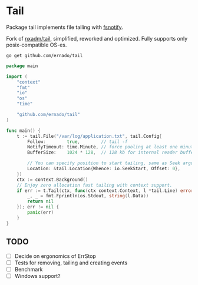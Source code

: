 # Tail

Package tail implements file tailing with [fsnotify](https://github.com/fsnotify/fsnotify).

Fork of [nxadm/tail](https://github.com/nxadm/tail), simplified, reworked and optimized.
Fully supports only posix-compatible OS-es.

```console
go get github.com/ernado/tail
```

```go
package main

import (
	"context"
	"fmt"
	"io"
	"os"
	"time"

	"github.com/ernado/tail"
)

func main() {
	t := tail.File("/var/log/application.txt", tail.Config{
		Follow:        true,        // tail -f
		NotifyTimeout: time.Minute, // force pooling at least one minute
		BufferSize:    1024 * 128,  // 128 kb for internal reader buffer

		// You can specify position to start tailing, same as Seek arguments.
		Location: &tail.Location{Whence: io.SeekStart, Offset: 0},
	})
	ctx := context.Background()
	// Enjoy zero allocation fast tailing with context support.
	if err := t.Tail(ctx, func(ctx context.Context, l *tail.Line) error {
		_, _ = fmt.Fprintln(os.Stdout, string(l.Data))
		return nil
	}); err != nil {
		panic(err)
	}
}
```

## TODO
- [ ] Decide on ergonomics of ErrStop
- [ ] Tests for removing, tailing and creating events
- [ ] Benchmark
- [ ] Windows support?
